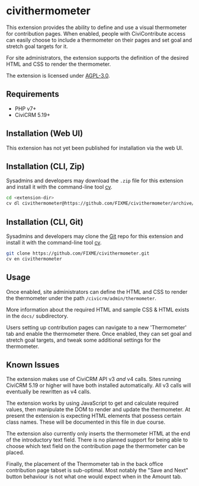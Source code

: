 # civithermometer

This extension provides the ability to define and use a visual thermometer for contribution pages. When
enabled, people with CiviContribute access can easily choose to include a thermometer on their pages
and set goal and stretch goal targets for it.

For site administrators, the extension supports the definition of the desired HTML and CSS to render
the thermometer.

The extension is licensed under [AGPL-3.0](LICENSE.txt).

## Requirements

* PHP v7+
* CiviCRM 5.19+

## Installation (Web UI)

This extension has not yet been published for installation via the web UI.

## Installation (CLI, Zip)

Sysadmins and developers may download the `.zip` file for this extension and
install it with the command-line tool [cv](https://github.com/civicrm/cv).

```bash
cd <extension-dir>
cv dl civithermometer@https://github.com/FIXME/civithermometer/archive/master.zip
```

## Installation (CLI, Git)

Sysadmins and developers may clone the [Git](https://en.wikipedia.org/wiki/Git) repo for this extension and
install it with the command-line tool [cv](https://github.com/civicrm/cv).

```bash
git clone https://github.com/FIXME/civithermometer.git
cv en civithermometer
```

## Usage

Once enabled, site administrators can define the HTML and CSS to render the thermometer under the path
`/civicrm/admin/thermometer`.

More information about the required HTML and sample CSS & HTML exists in the `docs/` subdirectory. 

Users setting up contribution pages can navigate to a new 'Thermometer' tab and enable the thermometer there.
Once enabled, they can set goal and stretch goal targets, and tweak some additional settings for the
thermometer.

## Known Issues

The extension makes use of CiviCRM API v3 _and_ v4 calls. Sites running CiviCRM 5.19 or higher will have both
installed automatically. All v3 calls will eventually be rewritten as v4 calls.

The extension works by using JavaScript to get and calculate required values, then manipulate the DOM to
render and update the thermometer. At present the extension is expecting HTML elements that possess certain
class names. These will be documented in this file in due course.

The extension also currently only inserts the thermometer HTML at the end of the introductory text field.
There is no planned support for being able to choose which text field on the contribution page the
thermometer can be placed.

Finally, the placement of the Thermometer tab in the back office contribution page tabset is sub-optimal.
Most notably the "Save and Next" button behaviour is not what one would expect when in the Amount tab.
